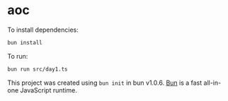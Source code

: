 # aoc

To install dependencies:

```bash
bun install
```

To run:

```bash
bun run src/day1.ts
```

This project was created using `bun init` in bun v1.0.6. [Bun](https://bun.sh) is a fast all-in-one JavaScript runtime.
